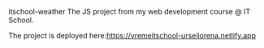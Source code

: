 itschool-weather
The JS project from my web development course @ IT School.

The project is deployed here:https://vremeitschool-urseilorena.netlify.app
